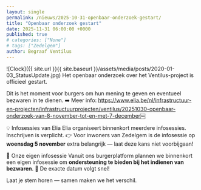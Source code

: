 ```yaml
---
layout: single
permalink: /nieuws/2025-10-31-openbaar-onderzoek-gestart/
title: "Openbaar onderzoek gestart"
date: 2025-11-31 06:00:00 +0000
published: true
# categories: ["None"]
# tags: ["Zedelgem"]
author: Begraaf Ventilus
---
```

![Clock]({{ site.url }}{{ site.baseurl }}/assets/media/posts/2020-01-03_StatusUpdate.jpg)
Het openbaar onderzoek over het Ventilus-project is officieel gestart. 

Dit is het moment voor burgers om hun mening te geven en eventueel bezwaren in te dienen.
➡️ Meer info: https://www.elia.be/nl/infrastructuur-en-projecten/infrastructuurprojecten/ventilus/20251030-openbaar-onderzoek-van-8-november-tot-en-met-7-december￼

💡 Infosessies van Elia
Elia organiseert binnenkort meerdere infosessies. Inschrijven is verplicht.
👉 Voor inwoners van Zedelgem is de infosessie op **woensdag 5 november** extra belangrijk — laat deze kans niet voorbijgaan!

🤝 Onze eigen infosessie
Vanuit ons burgerplatform plannen we binnenkort een eigen infosessie om **ondersteuning te bieden bij het indienen van bezwaren**.
📅 De exacte datum volgt snel!

Laat je stem horen — samen maken we het verschil.


